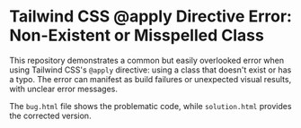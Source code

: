 # Tailwind CSS @apply Directive Error: Non-Existent or Misspelled Class

This repository demonstrates a common but easily overlooked error when using Tailwind CSS's `@apply` directive: using a class that doesn't exist or has a typo.  The error can manifest as build failures or unexpected visual results, with unclear error messages.

The `bug.html` file shows the problematic code, while `solution.html` provides the corrected version.